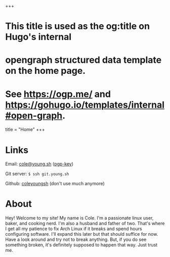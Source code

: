 +++
# This title is used as the og:title on Hugo's internal
# opengraph structured data template on the home page.
# See https://ogp.me/ and https://gohugo.io/templates/internal#open-graph.
title = "Home"
+++


# Links

Email: cole@young.sh ([pgp-key](pub.key))

Git server: `$ ssh git.young.sh`

Github: [coleyoungsh](https://github.com/coleyoungsh) (don't use much anymore)


# About

Hey! Welcome to my site! My name is Cole. I'm a passionate linux user, baker,
and cooking nerd. I'm also a husband and father of two. That's where I get all
my patience to fix Arch Linux if it breaks and spend hours configuring
software. I'll expand this later but that should suffice for now. Have a look
around and try not to break anything. But, if you do see something broken, it's
definitely supposed to happen that way. Just trust me.
